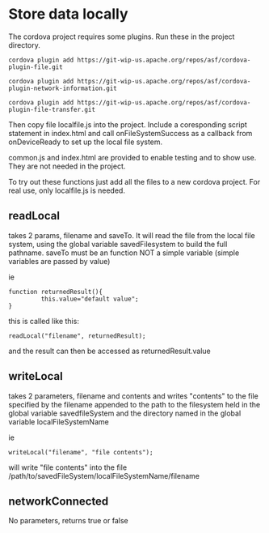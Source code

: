 # Store data locally

The cordova project requires some plugins. Run these in the project directory.

```
cordova plugin add https://git-wip-us.apache.org/repos/asf/cordova-plugin-file.git

cordova plugin add https://git-wip-us.apache.org/repos/asf/cordova-plugin-network-information.git

cordova plugin add https://git-wip-us.apache.org/repos/asf/cordova-plugin-file-transfer.git
```

Then copy file localfile.js into the project. Include a coresponding script statement
in index.html and call onFileSystemSuccess as a callback from onDeviceReady to set up the
local file system.

common.js and index.html are provided to enable testing and to show use.
They are not needed in the project.

To try out these functions just add all the files to a new cordova project.
For real use, only localfile.js is needed.

## readLocal

takes 2 params, filename and saveTo. It will read the file from the local file system,
using the global variable savedFilesystem to build the full pathname.
saveTo must be an function NOT a simple variable (simple variables are passed by value)

ie

```
function returnedResult(){
         this.value="default value";
}
```
this is called like this:

```
readLocal("filename", returnedResult);
```

and the result can then be accessed as returnedResult.value

## writeLocal

takes 2 parameters, filename and contents and writes "contents" to the file specified
by the filename appended to the path to the filesystem held in the global variable
savedfileSystem and the directory named in the global variable localFileSystemName

ie

```
writeLocal("filename", "file contents");
```

will write "file contents" into the file /path/to/savedFileSystem/localFileSystemName/filename

## networkConnected

No parameters, returns true or false
